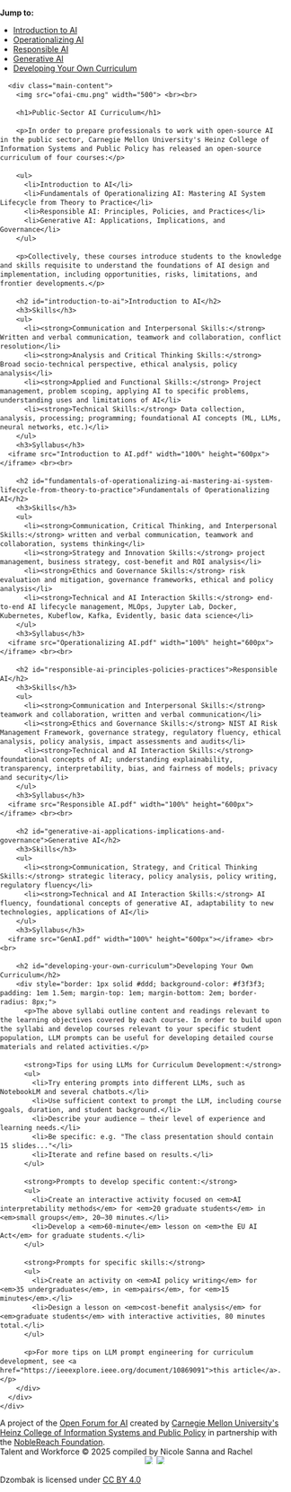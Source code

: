 <html>
<head>
  <meta charset="UTF-8">
  <title>Public-Sector AI Curriculum</title>
  <style>
  html, body {
    margin: 0;
    padding: 0;
    height: 100%;
    font-family: -apple-system, BlinkMacSystemFont, "Segoe UI", Roboto, Helvetica, Arial, sans-serif;
    background-color: #fff;
  }

  .page-wrapper {
    width: 100%;
  }

  .layout-wrapper {
    display: flex;
    align-items: flex-start;
    padding: 2rem 2rem 2rem 1rem;
    gap: 2rem;
    width: 100%;
  }

  #sticky-nav {
    position: sticky;
    top: 1rem;
    align-self: flex-start;
    width: 180px;
    background-color: #f3f3f3;
    border: 1px solid #ddd;
    padding: 1em;
    border-radius: 20px;
    box-shadow: 0 2px 4px rgba(0,0,0,0.05);
    font-size: 0.9em;
    flex-shrink: 0;
  }

  #sticky-nav ul {
    list-style: none;
    padding-left: 0;
    margin: 0;
  }

  #sticky-nav li {
    margin-bottom: 0.5em;
  }

  .main-content {
    flex: 1;
    min-width: 0;
    padding-right: 1rem;
  }

.footer-wrapper {
  width: 100%;
  background-color: #ffeeee;
  border-top: 1px solid #ddd;
  margin-top: 3rem;
  padding: 2rem 0;
  font-size: 0.9em;
  color: #666;
  text-align: center;
  display: flex;
  justify-content: center;
  align-items: center;
  box-sizing: border-box;
}

.footer-content {
  width: 100%;
  max-width: 1200px;
  padding: 0 2rem;
  box-sizing: border-box;
}

  /* Mobile styles */
  @media (max-width: 768px) {
    .layout-wrapper {
      flex-direction: column;
      padding: 1rem;
      gap: 1rem;
    }

    #sticky-nav {
      width: 100%;
      position: relative;
      box-shadow: none;
      margin-bottom: 1rem;
    }

    .main-content {
      padding-right: 0;
    }

    .footer-content {
      padding: 0 1rem;
    }
  }
</style>
</head>
<body>
  <div class="page-wrapper">
    <div class="layout-wrapper">
      <div id="sticky-nav">
        <strong>Jump to:</strong>
        <ul>
          <li><a href="#introduction-to-ai">Introduction to AI</a></li>
          <li><a href="#fundamentals-of-operationalizing-ai-mastering-ai-system-lifecycle-from-theory-to-practice">Operationalizing AI</a></li>
          <li><a href="#responsible-ai-principles-policies-practices">Responsible AI</a></li>
          <li><a href="#generative-ai-applications-implications-and-governance">Generative AI</a></li>
          <li><a href="#developing-your-own-curriculum">Developing Your Own Curriculum</a></li>
        </ul>
      </div>

      <div class="main-content">
        <img src="ofai-cmu.png" width="500"> <br><br>

        <h1>Public-Sector AI Curriculum</h1>

        <p>In order to prepare professionals to work with open-source AI in the public sector, Carnegie Mellon University's Heinz College of Information Systems and Public Policy has released an open-source curriculum of four courses:</p>

        <ul>
          <li>Introduction to AI</li>
          <li>Fundamentals of Operationalizing AI: Mastering AI System Lifecycle from Theory to Practice</li>
          <li>Responsible AI: Principles, Policies, and Practices</li>
          <li>Generative AI: Applications, Implications, and Governance</li>
        </ul>

        <p>Collectively, these courses introduce students to the knowledge and skills requisite to understand the foundations of AI design and implementation, including opportunities, risks, limitations, and frontier developments.</p>

        <h2 id="introduction-to-ai">Introduction to AI</h2>
        <h3>Skills</h3>
        <ul>
          <li><strong>Communication and Interpersonal Skills:</strong> Written and verbal communication, teamwork and collaboration, conflict resolution</li>
          <li><strong>Analysis and Critical Thinking Skills:</strong> Broad socio-technical perspective, ethical analysis, policy analysis</li>
          <li><strong>Applied and Functional Skills:</strong> Project management, problem scoping, applying AI to specific problems, understanding uses and limitations of AI</li>
          <li><strong>Technical Skills:</strong> Data collection, analysis, processing; programming; foundational AI concepts (ML, LLMs, neural networks, etc.)</li>
        </ul>
        <h3>Syllabus</h3>
      <iframe src="Introduction to AI.pdf" width="100%" height="600px"></iframe> <br><br>

        <h2 id="fundamentals-of-operationalizing-ai-mastering-ai-system-lifecycle-from-theory-to-practice">Fundamentals of Operationalizing AI</h2>
        <h3>Skills</h3>
        <ul>
          <li><strong>Communication, Critical Thinking, and Interpersonal Skills:</strong> written and verbal communication, teamwork and collaboration, systems thinking</li>
          <li><strong>Strategy and Innovation Skills:</strong> project management, business strategy, cost-benefit and ROI analysis</li>
          <li><strong>Ethics and Governance Skills:</strong> risk evaluation and mitigation, governance frameworks, ethical and policy analysis</li>
          <li><strong>Technical and AI Interaction Skills:</strong> end-to-end AI lifecycle management, MLOps, Jupyter Lab, Docker, Kubernetes, Kubeflow, Kafka, Evidently, basic data science</li>
        </ul>
        <h3>Syllabus</h3>
      <iframe src="Operationalizing AI.pdf" width="100%" height="600px"></iframe> <br><br>

        <h2 id="responsible-ai-principles-policies-practices">Responsible AI</h2>
        <h3>Skills</h3>
        <ul>
          <li><strong>Communication and Interpersonal Skills:</strong> teamwork and collaboration, written and verbal communication</li>
          <li><strong>Ethics and Governance Skills:</strong> NIST AI Risk Management Framework, governance strategy, regulatory fluency, ethical analysis, policy analysis, impact assessments and audits</li>
          <li><strong>Technical and AI Interaction Skills:</strong> foundational concepts of AI; understanding explainability, transparency, interpretability, bias, and fairness of models; privacy and security</li>
        </ul>
        <h3>Syllabus</h3>
      <iframe src="Responsible AI.pdf" width="100%" height="600px"></iframe> <br><br>

        <h2 id="generative-ai-applications-implications-and-governance">Generative AI</h2>
        <h3>Skills</h3>
        <ul>
          <li><strong>Communication, Strategy, and Critical Thinking Skills:</strong> strategic literacy, policy analysis, policy writing, regulatory fluency</li>
          <li><strong>Technical and AI Interaction Skills:</strong> AI fluency, foundational concepts of generative AI, adaptability to new technologies, applications of AI</li>
        </ul>
        <h3>Syllabus</h3>
      <iframe src="GenAI.pdf" width="100%" height="600px"></iframe> <br><br>

        <h2 id="developing-your-own-curriculum">Developing Your Own Curriculum</h2>
        <div style="border: 1px solid #ddd; background-color: #f3f3f3; padding: 1em 1.5em; margin-top: 1em; margin-bottom: 2em; border-radius: 8px;">
          <p>The above syllabi outline content and readings relevant to the learning objectives covered by each course. In order to build upon the syllabi and develop courses relevant to your specific student population, LLM prompts can be useful for developing detailed course materials and related activities.</p>

          <strong>Tips for using LLMs for Curriculum Development:</strong>
          <ul>
            <li>Try entering prompts into different LLMs, such as NotebookLM and several chatbots.</li>
            <li>Use sufficient context to prompt the LLM, including course goals, duration, and student background.</li>
            <li>Describe your audience – their level of experience and learning needs.</li>
            <li>Be specific: e.g. "The class presentation should contain 15 slides..."</li>
            <li>Iterate and refine based on results.</li>
          </ul>

          <strong>Prompts to develop specific content:</strong>
          <ul>
            <li>Create an interactive activity focused on <em>AI interpretability methods</em> for <em>20 graduate students</em> in <em>small groups</em>, 20–30 minutes.</li>
            <li>Develop a <em>60-minute</em> lesson on <em>the EU AI Act</em> for graduate students.</li>
          </ul>

          <strong>Prompts for specific skills:</strong>
          <ul>
            <li>Create an activity on <em>AI policy writing</em> for <em>35 undergraduates</em>, in <em>pairs</em>, for <em>15 minutes</em>.</li>
            <li>Design a lesson on <em>cost-benefit analysis</em> for <em>graduate students</em> with interactive activities, 80 minutes total.</li>
          </ul>

          <p>For more tips on LLM prompt engineering for curriculum development, see <a href="https://ieeexplore.ieee.org/document/10869091">this article</a>.</p>
        </div>
      </div>
    </div>
  </div>

<div class="footer-wrapper">
  <div class="footer-content">
    <p>
      A project of the <a href="https://www.cmu.edu/engin/programs/ofai.html">Open Forum for AI</a> created by
      <a href="https://www.heinz.cmu.edu/">Carnegie Mellon University's Heinz College of Information Systems and Public Policy</a>
      in partnership with the <a href="https://noblereach.org/">NobleReach Foundation</a>.<br>
      Talent and Workforce © 2025 compiled by Nicole Sanna and Rachel Dzombak is licensed under
      <a href="https://creativecommons.org/licenses/by/4.0/">CC BY 4.0</a>
      <img src="https://mirrors.creativecommons.org/presskit/icons/cc.svg" alt="cc" style="max-width: 1em; max-height:1em; margin-left: .2em;">
      <img src="https://mirrors.creativecommons.org/presskit/icons/by.svg" alt="by" style="max-width: 1em; max-height:1em; margin-left: .2em;">
    </p>
  </div>
</div>
</body>
</html>
